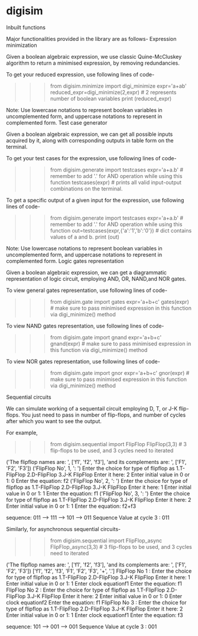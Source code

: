 # digisim
Inbuilt functions

Major functionalities provided in the library are as follows-
Expression minimization

Given a boolean algebraic expression, we use classic Quine-McCluskey algorithm to return a minimised expression, by removing redundancies.

To get your reduced expression, use following lines of code-


>>> from digisim.minimize import digi_minimize
>>> expr='a+ab'
>>> reduced_expr=digi_minimize(2,expr)  # 2 represents number of boolean variables
>>> print (reduced_expr)

Note: Use lowercase notations to represent boolean variables in uncomplemented form, and uppercase notations to represent in complemented form.
Test case generator

Given a boolean algebraic expression, we can get all possible inputs acquired by it, along with corresponding outputs in table form on the terminal.

To get your test cases for the expression, use following lines of code-


>>> from digisim.generate import testcases
>>> expr='a+a.b'    # remember to add '.' for AND operation while using this function 
>>> testcases(expr) # prints all valid input-output combinations on the terminal.

To get a specific output of a given input for the expression, use following lines of code-


>>> from digisim.generate import testcases
>>> expr='a+a.b'    # remember to add '.' for AND operation while using this function
>>> out=testcases(expr,{'a':'1','b':'0'}) # dict contains values of a and b.
>>> print (out)

Note: Use lowercase notations to represent boolean variables in uncomplemented form, and uppercase notations to represent in complemented form.
Logic gates representation

Given a boolean algebraic expression, we can get a diagrammatic representation of logic circuit, employing AND, OR, NAND,and NOR gates.

To view general gates representation, use following lines of code-


>>> from digisim.gate import gates
>>> expr='a+b+c'
>>> gates(expr)  # make sure to pass minimised expression in this function via digi_minimize() method


To view NAND gates representation, use following lines of code-


>>> from digisim.gate import gnand
>>> expr='a+b+c'
>>> gnand(expr)  # make sure to pass minimised expression in this function via digi_minimize() method


To view NOR gates representation, use following lines of code-


>>> from digisim.gate import gnor
>>> expr='a+b+c'
>>> gnor(expr)  # make sure to pass minimised expression in this function via digi_minimize() method


Sequential circuits

We can simulate working of a sequentail circuit employing D, T, or J-K flip-flops. You just need to pass in number of flip-flops, and number of cycles after which you want to see the output.

For example,


>>> from digisim.sequential import FlipFlop
>>> FlipFlop(3,3)  # 3 flip-flops to be used, and 3 cycles need to iterated

('The flipflop names are: ', ['f1', 'f2', 'f3'], 'and its complements are: ', ['F1', 'F2', 'F3'])
('FlipFlop No', 1, ': ')
Enter the choice for type of flipflop as 
1.T-FlipFlop
2.D-FlipFlop
3.J-K FlipFlop
Enter it here:  2
Enter initial value in 0 or 1: 0
Enter the equation: f2
('FlipFlop No', 2, ': ')
Enter the choice for type of flipflop as 
1.T-FlipFlop
2.D-FlipFlop
3.J-K FlipFlop
Enter it here:  1
Enter initial value in 0 or 1: 1
Enter the equation: f1
('FlipFlop No', 3, ': ')
Enter the choice for type of flipflop as 
1.T-FlipFlop
2.D-FlipFlop
3.J-K FlipFlop
Enter it here:  2
Enter initial value in 0 or 1: 1
Enter the equation: f2+f3

sequence:  011 --> 111 --> 101 --> 011
Sequence Value at cycle 3 :  011


Similarly, for asynchronous sequential circuits-


>>> from digisim.sequential import FlipFlop_async
>>> FlipFlop_async(3,3)  # 3 flip-flops to be used, and 3 cycles need to iterated

('The flipflop names are: ', ['f1', 'f2', 'f3'], 'and its complements are: ', ['F1', 'F2', 'F3'])
['f1', 'f2', 'f3', 'F1', 'F2', 'F3', '+', '.']
FlipFlop No 1 : 
Enter the choice for type of flipflop as 
1.T-FlipFlop
2.D-FlipFlop
3.J-K FlipFlop
Enter it here:  1
Enter initial value in 0 or 1: 1
Enter clock equationf1
Enter the equation: f1
FlipFlop No 2 : 
Enter the choice for type of flipflop as 
1.T-FlipFlop
2.D-FlipFlop
3.J-K FlipFlop
Enter it here:  2
Enter initial value in 0 or 1: 0
Enter clock equationf2
Enter the equation: f1
FlipFlop No 3 : 
Enter the choice for type of flipflop as 
1.T-FlipFlop
2.D-FlipFlop
3.J-K FlipFlop
Enter it here:  2
Enter initial value in 0 or 1: 1
Enter clock equationf1
Enter the equation: f3

sequence:  101 --> 001 --> 001
Sequence Value at cycle 3 :  001


